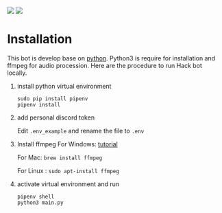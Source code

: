 
![](https://img.shields.io/github/pipenv/locked/dependency-version/ncuphysics/hack_bot/py-cord)
![](https://img.shields.io/bower/l/mi)

# Installation

This bot is develop base on [python](https://www.python.org). Python3 is require for installation and ffmpeg for audio procession. Here are the procedure to run Hack bot locally.

1. install python virtual environment
    ```shell
    sudo pip install pipenv
    pipenv install
    ```
2. add personal discord token 

	Edit  `.env_example` and rename the file to `.env`
    
3. Install ffmpeg
	For Windows: [tutorial](https://blog.gregzaal.com/how-to-install-ffmpeg-on-windows/)

	For Mac: `brew install ffmpeg`

    For Linux : `sudo apt-install ffmpeg`

3. activate virtual environment and run
    ```shell
    pipenv shell
    python3 main.py
    ```
